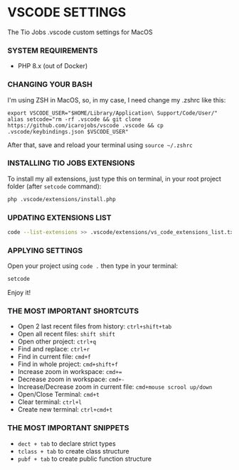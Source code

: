 # VSCODE SETTINGS
The Tio Jobs .vscode custom settings for MacOS

### SYSTEM REQUIREMENTS
 - PHP 8.x (out of Docker)

### CHANGING YOUR BASH
I'm using ZSH in MacOS, so, in my case, I need change my .zshrc like this:
```
export VSCODE_USER="$HOME/Library/Application\ Support/Code/User/"
alias setcode="rm -rf .vscode && git clone https://github.com/icarojobs/vscode .vscode && cp .vscode/keybindings.json $VSCODE_USER"
```

After that, save and reload your terminal using `source ~/.zshrc`

### INSTALLING TIO JOBS EXTENSIONS
To install my all extensions, just type this on terminal, in your root project folder (after `setcode` command):
```bash
php .vscode/extensions/install.php
```


### UPDATING EXTENSIONS LIST
```bash
code --list-extensions >> .vscode/extensions/vs_code_extensions_list.txt
```

### APPLYING SETTINGS
Open your project using `code .` then type in your terminal:
```bash
setcode
```

Enjoy it!

### THE MOST IMPORTANT SHORTCUTS
 - Open 2 last recent files from history: `ctrl+shift+tab`
 - Open all recent files: `shift shift`
 - Open other project: `ctrl+q`
 - Find and replace: `ctrl+r`
 - Find in current file: `cmd+f`
 - Find in whole project: `cmd+shift+f`
 - Increase zoom in workspace: `cmd+=`
 - Decrease zoom in workspace: `cmd+-`
 - Increase/Decrease zoom in current file: `cmd+mouse scrool up/down`
 - Open/Close Terminal: `cmd+t`
 - Clear terminal: `ctrl+l`
 - Create new terminal: `ctrl+cmd+t`

### THE MOST IMPORTANT SNIPPETS
 - `dect + tab` to declare strict types
 - `tclass + tab` to create class structure
 - `pubf + tab` to create public function structure